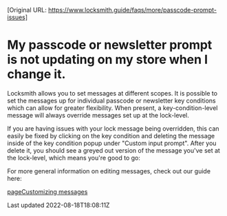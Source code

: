 [Original URL: https://www.locksmith.guide/faqs/more/passcode-prompt-issues]

# My passcode or newsletter prompt is not updating on my store when I change it.

Locksmith allows you to set messages at different scopes. It is possible to set the messages up for individual passcode or newsletter key conditions which can allow for greater flexibility. When present, a key-condition-level message will always override messages set up at the lock-level.

If you are having issues with your lock message being overridden, this can easily be fixed by clicking on the key condition and deleting the message inside of the key condition popup under "Custom input prompt". After you delete it, you should see a greyed out version of the message you've set at the lock-level, which means you're good to go:

For more general information on editing messages, check out our guide here:

[pageCustomizing messages](/tutorials/more/customizing-messages)

Last updated 2022-08-18T18:08:11Z